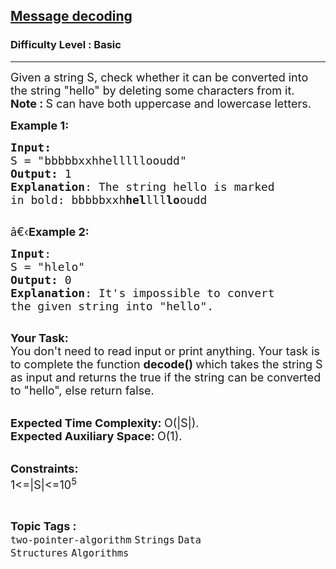 <h2><a href="https://practice.geeksforgeeks.org/problems/message-decoding4305/1?page=4&difficulty[]=-1&category[]=Strings&sortBy=submissions">Message decoding</a></h2><h3>Difficulty Level : Basic</h3><hr><div class="problems_problem_content__Xm_eO"><p><span style="font-size:18px">Given a string S, check whether it can be converted into the string "hello" by deleting some characters from it.<br>
<strong>Note : </strong>S&nbsp;can have&nbsp;both uppercase and lowercase letters.</span></p>

<p><span style="font-size:18px"><strong>Example 1:</strong></span></p>

<pre><span style="font-size:18px"><strong>Input:</strong>
S = "bbbbbxxhhelllllooudd"
<strong>Output:</strong> 1
<strong>Explanation</strong>: The string hello is marked
in bold: bbbbbxxh<strong>hel</strong>lll<strong>lo</strong>oudd
</span>
</pre>

<p><span style="font-size:18px">â€‹<strong>Example 2:</strong></span></p>

<pre><span style="font-size:18px"><strong>Input</strong>: 
S = "hlelo"
<strong>Output:</strong> 0
<strong>Explanation</strong>: It's impossible to convert
the given string into "hello".
</span>
</pre>

<p><span style="font-size:18px"><strong>Your Task:</strong><br>
You don't need to read input or print anything. Your task is to complete the function&nbsp;<strong>decode()&nbsp;</strong>which takes the string S as input and returns the true if the string can be converted to "hello", else return false.</span></p>

<p><br>
<span style="font-size:18px"><strong>Expected Time Complexity:&nbsp;</strong>O(|S|).<br>
<strong>Expected Auxiliary Space:&nbsp;</strong>O(1).</span></p>

<p><br>
<span style="font-size:18px"><strong>Constraints:</strong><br>
1&lt;=|S|&lt;=10<sup>5</sup></span></p>
</div><br><p><span style=font-size:18px><strong>Topic Tags : </strong><br><code>two-pointer-algorithm</code>&nbsp;<code>Strings</code>&nbsp;<code>Data Structures</code>&nbsp;<code>Algorithms</code>&nbsp;